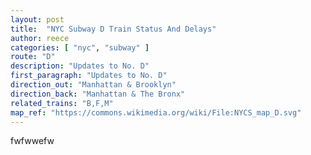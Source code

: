 ```yaml
---
layout: post
title:  "NYC Subway D Train Status And Delays"
author: reece
categories: [ "nyc", "subway" ]
route: "D"
description: "Updates to No. D"
first_paragraph: "Updates to No. D"
direction_out: "Manhattan & Brooklyn"
direction_back: "Manhattan & The Bronx"
related_trains: "B,F,M"
map_ref: "https://commons.wikimedia.org/wiki/File:NYCS_map_D.svg"
---
```


fwfwwefw

